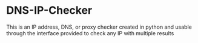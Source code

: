 # DNS-IP-Checker
This is an IP address, DNS, or proxy checker created in python and usable through the interface provided to check any IP with multiple results
